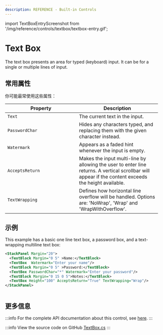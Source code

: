 ```yaml
---
description: REFERENCE - Built-in Controls
---
```


import TextBoxEntryScreenshot from '/img/reference/controls/textbox/textbox-entry.gif';

# Text Box

The text box presents an area for typed (keyboard) input. It can be for a single or multiple lines of input.

## 常用属性

你可能最常使用这些属性：

<table><thead><tr><th width="220">Property</th><th>Description</th></tr></thead><tbody><tr><td><code>Text</code></td><td>The current text in the input.</td></tr><tr><td><code>PasswordChar</code></td><td>Hides any characters typed, and replacing them with the given  character instead.</td></tr><tr><td><code>Watermark</code></td><td>Appears as a faded hint whenever the input is empty.</td></tr><tr><td><code>AcceptsReturn</code></td><td>Makes the input multi-line by allowing the user to enter line returns. A vertical scrollbar will appear if the content exceeds the height available.</td></tr><tr><td><code>TextWrapping</code></td><td>Defines how horizontal line overflow will be handled. Options are: 'NoWrap', 'Wrap' and 'WrapWithOverflow'.</td></tr></tbody></table>

## 示例

This example has a basic one line text box, a password box, and a text-wrapping multiline text box:

```xml
<StackPanel Margin="20">
  <TextBlock Margin="0 5" >Name:</TextBlock>
  <TextBox  Watermark="Enter your name"/>
  <TextBlock Margin="0 5" >Password:</TextBlock>
  <TextBox PasswordChar="*" Watermark="Enter your password"/>
  <TextBlock Margin="0 15 0 5">Notes:</TextBlock>
  <TextBox Height="100" AcceptsReturn="True" TextWrapping="Wrap"/>
</StackPanel>
```

<img src={TextBoxEntryScreenshot} alt="" />

## 更多信息

:::info
For the complete API documentation about this control, see [here](https://api-docs.avaloniaui.net/docs/T_Avalonia_Controls_TextBox).
:::

:::info
View the source code on GitHub [TextBox.cs](https://github.com/AvaloniaUI/Avalonia/blob/master/src/Avalonia.Controls/TextBox.cs)
:::
